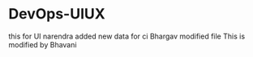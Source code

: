 # DevOps-UIUX
this for UI
narendra added new data for ci
Bhargav modified file
This is modified by Bhavani
